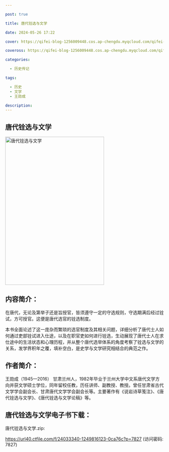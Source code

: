 ```yaml
---

post: true

title: 唐代铨选与文学

date: 2024-05-26 17:22

cover: https://qifei-blog-1256009448.cos.ap-chengdu.myqcloud.com/qifei-blog/663d86980ea9cb1403f99188.jpg

coveross: https://qifei-blog-1256009448.cos.ap-chengdu.myqcloud.com/qifei-blog/663d86980ea9cb1403f99188.jpg

categories:

  - 历史传记

tags:

  - 历史
  - 文学
  - 王勋成

description:
---
```


##  唐代铨选与文学

<img alt="唐代铨选与文学 " class="aligncenter loaded" data-was-processed="true" decoding="async" fetchpriority="high" height="471" src="https://qifei-blog-1256009448.cos.ap-chengdu.myqcloud.com/qifei-blog/663d86980ea9cb1403f99188.jpg " style="cursor: zoom-in;" width="314"/>

## 内容简介：

在唐代，无论及第举子还是旨授官，皆须遵守一定的守选规则，守选期满后经过铨试，方可授官。这便是唐代选官的铨选制度。

本书全面论述了这一庞杂而繁琐的选官制度及其相关问题，详细分析了唐代士人如何通过吏部铨试进入仕途，以及在职官吏如何进行铨选，生动展现了唐代士人在求仕途中的生活状态和心理历程，并从整个唐代选举体系的角度考察了铨选与文学的关系，发学界积年之覆，填补空白，是史学与文学研究相结合的典范之作。

## 作者简介：

王勋成（1945—2016） 甘肃兰州人，1982年毕业于兰州大学中文系唐代文学方向并获文学硕士学位，同年留校任教，历任讲师、副教授、教授。曾任甘肃省古代文学学会副会长、甘肃唐代文学学会副会长等。主要著作有《说岩诗草笺注》、《唐代铨选与文学》、《唐代铨选与文学论稿》等。

##  唐代铨选与文学电子书下载：
唐代铨选与文学.zip: 

https://url40.ctfile.com/f/24033340-1249816123-0ca76c?p=7827 (访问密码: 7827)
